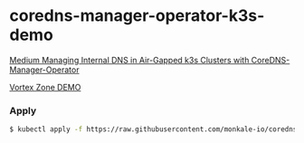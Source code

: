 # coredns-manager-operator-k3s-demo

[Medium Managing Internal DNS in Air-Gapped k3s Clusters with CoreDNS-Manager-Operator](https://medium.com/@nicholas5421/managing-internal-dns-in-air-gapped-k3s-clusters-with-monkale-coredns-manager-operator-fa1c9136cc2c)

[Vortex Zone DEMO](vortex_zone.yml)

### Apply
```sh
$ kubectl apply -f https://raw.githubusercontent.com/monkale-io/coredns-manager-operator-k3s-demo/main/vortex_zone.yml
```